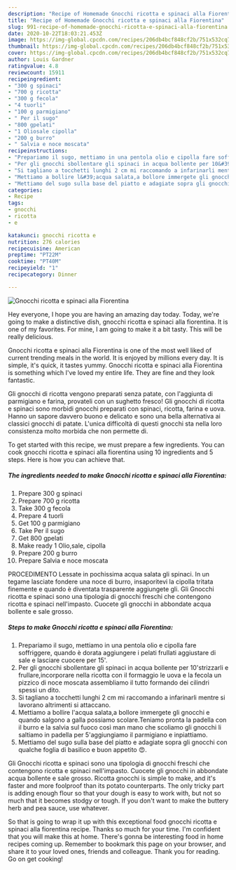 ```yaml
---
description: "Recipe of Homemade Gnocchi ricotta e spinaci alla Fiorentina"
title: "Recipe of Homemade Gnocchi ricotta e spinaci alla Fiorentina"
slug: 991-recipe-of-homemade-gnocchi-ricotta-e-spinaci-alla-fiorentina
date: 2020-10-22T18:03:21.453Z
image: https://img-global.cpcdn.com/recipes/206db4bcf848cf2b/751x532cq70/gnocchi-ricotta-e-spinaci-alla-fiorentina-recipe-main-photo.jpg
thumbnail: https://img-global.cpcdn.com/recipes/206db4bcf848cf2b/751x532cq70/gnocchi-ricotta-e-spinaci-alla-fiorentina-recipe-main-photo.jpg
cover: https://img-global.cpcdn.com/recipes/206db4bcf848cf2b/751x532cq70/gnocchi-ricotta-e-spinaci-alla-fiorentina-recipe-main-photo.jpg
author: Louis Gardner
ratingvalue: 4.8
reviewcount: 15911
recipeingredient:
- "300 g spinaci"
- "700 g ricotta"
- "300 g fecola"
- "4 tuorli"
- "100 g parmigiano"
- " Per il sugo"
- "800 gpelati"
- "1 Oliosale cipolla"
- "200 g burro"
- " Salvia e noce moscata"
recipeinstructions:
- "Prepariamo il sugo, mettiamo in una pentola olio e cipolla fare soffriggere, quando è dorata aggiungere i pelati frullati aggiustare di sale e lasciare cuocere per 15&#39;."
- "Per gli gnocchi sbollentare gli spinaci in acqua bollente per 10&#39;strizzarli e frullare,incorporare nella ricotta con il formaggio le uova e la fecola un pizzico di noce moscata assembliamo il tutto formando dei cilindri spessi un dito."
- "Si tagliano a tocchetti lunghi 2 cm mi raccomando a infarinarli mentre si lavorano altrimenti si attaccano."
- "Mettiamo a bollire l&#39;acqua salata,a bollore immergete gli gnocchi e quando salgono a galla possiamo scolare.Teniamo pronta la padella con il burro e la salvia sul fuoco così man mano che scoliamo gli gnocchi li saltiamo in padella per 5&#39;aggiungiamo il parmigiano e inpiattiamo."
- "Mettiamo del sugo sulla base del piatto e adagiate sopra gli gnocchi con qualche foglia di basilico e buon appetito 😍."
categories:
- Recipe
tags:
- gnocchi
- ricotta
- e

katakunci: gnocchi ricotta e 
nutrition: 276 calories
recipecuisine: American
preptime: "PT22M"
cooktime: "PT40M"
recipeyield: "1"
recipecategory: Dinner

---
```



![Gnocchi ricotta e spinaci alla Fiorentina](https://img-global.cpcdn.com/recipes/206db4bcf848cf2b/751x532cq70/gnocchi-ricotta-e-spinaci-alla-fiorentina-recipe-main-photo.jpg)

Hey everyone, I hope you are having an amazing day today. Today, we're going to make a distinctive dish, gnocchi ricotta e spinaci alla fiorentina. It is one of my favorites. For mine, I am going to make it a bit tasty. This will be really delicious.

Gnocchi ricotta e spinaci alla Fiorentina is one of the most well liked of current trending meals in the world. It is enjoyed by millions every day. It is simple, it's quick, it tastes yummy. Gnocchi ricotta e spinaci alla Fiorentina is something which I've loved my entire life. They are fine and they look fantastic.

Gli gnocchi di ricotta vengono preparati senza patate, con l&#39;aggiunta di parmigiano e farina, provateli con un sughetto fresco! Gli gnocchi di ricotta e spinaci sono morbidi gnocchi preparati con spinaci, ricotta, farina e uova. Hanno un sapore davvero buono e delicato e sono una bella alternativa ai classici gnocchi di patate. L&#39;unica difficoltà di questi gnocchi sta nella loro consistenza molto morbida che non permette di.


To get started with this recipe, we must prepare a few ingredients. You can cook gnocchi ricotta e spinaci alla fiorentina using 10 ingredients and 5 steps. Here is how you can achieve that.

<!--inarticleads1-->

##### The ingredients needed to make Gnocchi ricotta e spinaci alla Fiorentina:

1. Prepare 300 g spinaci
1. Prepare 700 g ricotta
1. Take 300 g fecola
1. Prepare 4 tuorli
1. Get 100 g parmigiano
1. Take  Per il sugo
1. Get 800 gpelati
1. Make ready 1 Olio,sale, cipolla
1. Prepare 200 g burro
1. Prepare  Salvia e noce moscata


PROCEDIMENTO Lessate in pochissima acqua salata gli spinaci. In un tegame lasciate fondere una noce di burro, insaporitevi la cipolla tritata finemente e quando è diventata trasparente aggiungete gli. Gli Gnocchi ricotta e spinaci sono una tipologia di gnocchi freschi che contengono ricotta e spinaci nell&#39;impasto. Cuocete gli gnocchi in abbondate acqua bollente e sale grosso. 

<!--inarticleads2-->

##### Steps to make Gnocchi ricotta e spinaci alla Fiorentina:

1. Prepariamo il sugo, mettiamo in una pentola olio e cipolla fare soffriggere, quando è dorata aggiungere i pelati frullati aggiustare di sale e lasciare cuocere per 15&#39;.
1. Per gli gnocchi sbollentare gli spinaci in acqua bollente per 10&#39;strizzarli e frullare,incorporare nella ricotta con il formaggio le uova e la fecola un pizzico di noce moscata assembliamo il tutto formando dei cilindri spessi un dito.
1. Si tagliano a tocchetti lunghi 2 cm mi raccomando a infarinarli mentre si lavorano altrimenti si attaccano.
1. Mettiamo a bollire l&#39;acqua salata,a bollore immergete gli gnocchi e quando salgono a galla possiamo scolare.Teniamo pronta la padella con il burro e la salvia sul fuoco così man mano che scoliamo gli gnocchi li saltiamo in padella per 5&#39;aggiungiamo il parmigiano e inpiattiamo.
1. Mettiamo del sugo sulla base del piatto e adagiate sopra gli gnocchi con qualche foglia di basilico e buon appetito 😍.


Gli Gnocchi ricotta e spinaci sono una tipologia di gnocchi freschi che contengono ricotta e spinaci nell&#39;impasto. Cuocete gli gnocchi in abbondate acqua bollente e sale grosso. Ricotta gnocchi is simple to make, and it&#39;s faster and more foolproof than its potato counterparts. The only tricky part is adding enough flour so that your dough is easy to work with, but not so much that it becomes stodgy or tough. If you don&#39;t want to make the buttery herb and pea sauce, use whatever. 

So that is going to wrap it up with this exceptional food gnocchi ricotta e spinaci alla fiorentina recipe. Thanks so much for your time. I'm confident that you will make this at home. There's gonna be interesting food in home recipes coming up. Remember to bookmark this page on your browser, and share it to your loved ones, friends and colleague. Thank you for reading. Go on get cooking!
